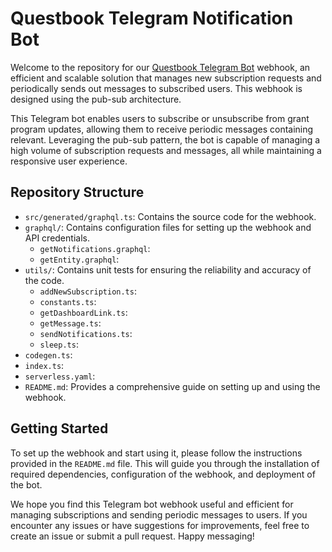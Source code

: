 # Questbook Telegram Notification Bot

Welcome to the repository for our [Questbook Telegram Bot](https://t.me/qb_notif_bot) webhook, an efficient and scalable solution that manages new subscription requests and periodically sends out messages to subscribed users. This webhook is designed using the pub-sub architecture.

This Telegram bot enables users to subscribe or unsubscribe from grant program updates, allowing them to receive periodic messages containing relevant. Leveraging the pub-sub pattern, the bot is capable of managing a high volume of subscription requests and messages, all while maintaining a responsive user experience.

## Repository Structure

- `src/generated/graphql.ts`: Contains the source code for the webhook.
- `graphql/`: Contains configuration files for setting up the webhook and API credentials.
  - `getNotifications.graphql`: 
  - `getEntity.graphql`: 
- `utils/`: Contains unit tests for ensuring the reliability and accuracy of the code.
  - `addNewSubscription.ts`:
  - `constants.ts`: 
  - `getDashboardLink.ts`: 
  - `getMessage.ts`: 
  - `sendNotifications.ts`: 
  - `sleep.ts`: 
- `codegen.ts`: 
- `index.ts`: 
- `serverless.yaml`: 
- `README.md`: Provides a comprehensive guide on setting up and using the webhook.

## Getting Started

To set up the webhook and start using it, please follow the instructions provided in the `README.md` file. This will guide you through the installation of required dependencies, configuration of the webhook, and deployment of the bot.

We hope you find this Telegram bot webhook useful and efficient for managing subscriptions and sending periodic messages to users. If you encounter any issues or have suggestions for improvements, feel free to create an issue or submit a pull request. Happy messaging!